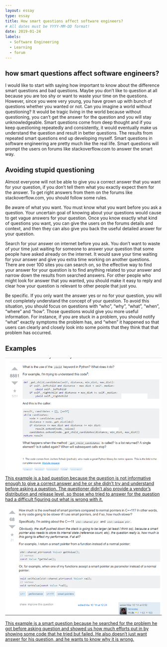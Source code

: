 ```yaml
---
layout: essay
type: essay
title: How smart questions affect software engineers?
# All dates must be YYYY-MM-DD format!
date: 2019-01-24
labels:
  - Software Engineering
  - Learning
  - forum
---
```



## how smart questions affect software engineers?

I would like to start with saying how important to know about the difference smart questions and bad questions. 
Maybe you don’t like to question at all because you are too shy or want to waste your time on the questions.
However, since you were very young, you have grown up with bunch of questions whether you wanted or not. 
Can you imagine a world without questioning? It would be tragic living in the world because without questioning,
you can’t get the answer for the question and you will stay unknowledgeable. 
Smart questions come from deep thought and if you keep questioning repeatedly and consistently,
it would eventually make us understand the question and result in better questions.
The results from repeated smart questions end up developing myself. 
Smart questions in software engineering are pretty much like the real life. 
Smart questions will prompt the users on forums like stackoverflow.com to answer the smart way. 

## Avoiding stupid questioning 

Almost everyone will not be able to give you a correct answer that you want for your question,
if you don’t tell them what you exactly expect them for the answer. 
To get right answers from them on the forums like stackoverflow.com, you should follow some rules. 

Be aware of what you want. You must know what you want before you ask a question. 
Your uncertain goal of knowing about your questions would cause to get vague answers for your question.
Once you know exactly what kind of questions you want, you can give the users on the forums details and context, 
and then they can also give you back the useful detailed answer for your question. 

Search for your answer on internet before you ask. 
You don’t want to waste of your time just waiting for someone to answer your question that some people have asked 
already on the internet. It would save your time waiting for your answer and give you extra time working on another questions. 
There are over 100 sites you can search on, 
so the effective way to find your answer for your question is to find anything related to your answer
and narrow down the results from searched answers. For other people who might look for answer that you wanted, 
you should make it easy to reply and clear how your question is relevant to other people that just you.

Be specific.  If you only want the answer yes or no for your question, 
you will not completely understand the concept of your question. To avoid this situation, 
you should focus on questions with “who”, “why”, “what”, “when”, “where” and “how”. 
Those questions would give you more useful information. For instance, if you are stuck in a problem, 
you should notify “what” exactly symptoms the problem has, 
and “when” it happened so that users can clearly and closely look into some points that they think that that problem has occurred.

## Examples

<a href="https://stackoverflow.com/questions/231767/what-does-the-yield-keyword-do/231855#231855">
<img  class="ui centered huge image" src="../images/bad.png">


This example is a bad question because the question is not informative enough to give a correct answer and 
he or she didn’t try and understand before asking a question. 
The questioner didn’t also provide a vendor’s distribution and release level, 
so those who tried to answer for the question had a difficult figuring out what is wrong with it. 


<a href="https://stackoverflow.com/questions/22295665/how-much-is-the-overhead-of-smart-pointers-compared-to-normal-pointers-in-c">
<img  class="ui centered huge image" src="../images/good.png">


This example is a smart question because he searched for the problem he got before asking question and 
showed us how much efforts put in by showing some code that he tried but failed. 
He also doesn’t just want answer for his question, and he wants to know why it is wrong. 

